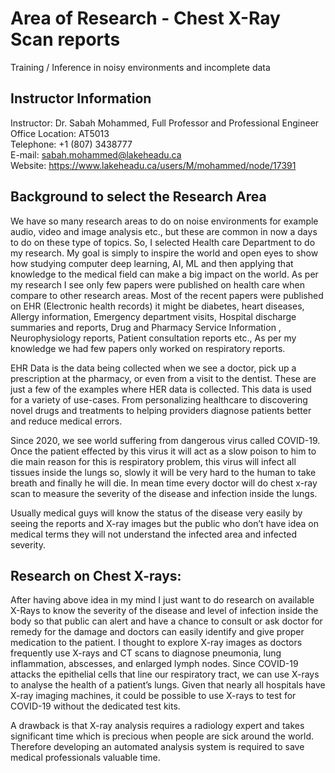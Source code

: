 # Area of Research - Chest X-Ray Scan reports
Training / Inference in noisy environments and incomplete data 

## Instructor Information
Instructor: Dr. Sabah Mohammed, Full Professor and Professional Engineer <br>
Office Location: AT5013 <br>
Telephone: +1 (807) 3438777 <br>
E-mail: sabah.mohammed@lakeheadu.ca <br>
Website: https://www.lakeheadu.ca/users/M/mohammed/node/17391 <br>

## Background to select the Research Area

We have so many research areas to do on noise environments for example audio, video and image analysis etc., but these are common in now a days to do on these type of topics. So, I selected Health care Department to do my research. My goal is simply to inspire the world and open eyes to show how studying computer deep learning, AI, ML and then applying that knowledge to the medical field can make a big impact on the world. As per my research I see only few papers were published on health care when compare to other research areas. Most of the recent papers were published on EHR (Electronic health records) it might be diabetes, heart diseases, Allergy information, Emergency department visits, Hospital discharge summaries and reports, Drug and Pharmacy Service Information , Neurophysiology reports, Patient consultation reports etc., As per my knowledge we had few papers only worked on respiratory reports.

EHR Data is the data being collected when we see a doctor, pick up a prescription at the pharmacy, or even from a visit to the dentist. These are just a few of the examples where HER data is collected. This data is used for a variety of use-cases. From personalizing healthcare to discovering novel drugs and treatments to helping providers diagnose patients better and reduce medical errors.

Since 2020, we see world suffering from dangerous virus called COVID-19. Once the patient effected by this virus it will act as a slow poison to him to die main reason for this is respiratory problem, this virus will infect all tissues inside the lungs so, slowly it will be very hard to the human to take breath and finally he will die. In mean time every doctor will do chest x-ray scan to measure the severity of the disease and infection inside the lungs. 

Usually medical guys will know the status of the disease very easily by seeing the reports and X-ray images but the public who don’t have idea on medical terms they will not understand the infected area and infected severity. 

## Research on Chest X-rays:
After having above idea in my mind I just want to do research on available X-Rays to know the severity of the disease and level of infection inside the body so that public can alert and have a chance to consult or ask doctor for remedy for the damage and doctors can easily identify and give proper medication to the patient. I thought to explore X-ray images as doctors frequently use X-rays and CT scans to diagnose pneumonia, lung inflammation, abscesses, and enlarged lymph nodes. Since COVID-19 attacks the epithelial cells that line our respiratory tract, we can use X-rays to analyse the health of a patient’s lungs. Given that nearly all hospitals have X-ray imaging machines, it could be possible to use X-rays to test for COVID-19 without the dedicated test kits.

A drawback is that X-ray analysis requires a radiology expert and takes significant time which is precious when people are sick around the world. Therefore developing an automated analysis system is required to save medical professionals valuable time.
